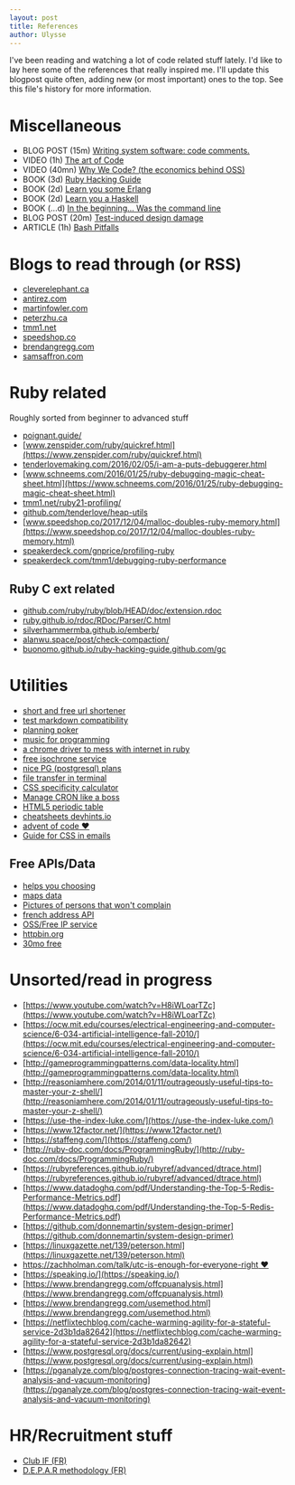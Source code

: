 ```yaml
---
layout: post
title: References
author: Ulysse
---
```


I've been reading and watching a lot of code related stuff
lately. I'd like to lay here some of the references that
really inspired me. I'll update this blogpost quite often,
adding new (or most important) ones to the top. See this
file's history for more information.

# Miscellaneous

- BLOG POST (15m) [Writing system software: code comments.](http://antirez.com/news/124)
- VIDEO (1h) [The art of Code](https://www.youtube.com/watch?v=6avJHaC3C2U)
- VIDEO (40mn) [Why We Code? (the economics behind OSS)](https://vimeo.com/231975273)
- BOOK (3d) [Ruby Hacking Guide](https://git.io/ruby-hacking)
- BOOK (2d) [Learn you some Erlang](https://learnyousomeerlang.com/)
- BOOK (2d) [Learn you a Haskell](http://learnyouahaskell.com/)
- BOOK (...d) [In the beginning... Was the command line](https://booksvooks.com/fullbook/in-the-beginningwas-the-command-line-pdf-1.html?page=1)
- BLOG POST (20m) [Test-induced design damage](https://dhh.dk/2014/test-induced-design-damage.html)
- ARTICLE (1h) [Bash Pitfalls](http://mywiki.wooledge.org/BashPitfalls)

# Blogs to read through (or RSS)

- [cleverelephant.ca](https://blog.cleverelephant.ca/)
- [antirez.com](https://antirez.com)
- [martinfowler.com](https://martinfowler.com)
- [peterzhu.ca](https://blog.peterzhu.ca/notes-on-ruby-gc/)
- [tmm1.net](http://tmm1.net/)
- [speedshop.co](https://www.speedshop.co/feed.xml)
- [brendangregg.com](https://www.brendangregg.com/blog/rss.xml)
- [samsaffron.com](https://samsaffron.com/)

# Ruby related

Roughly sorted from beginner to advanced stuff

- [poignant.guide/](https://poignant.guide/)
- [www.zenspider.com/ruby/quickref.html](https://www.zenspider.com/ruby/quickref.html)
- [tenderlovemaking.com/2016/02/05/i-am-a-puts-debuggerer.html](https://tenderlovemaking.com/2016/02/05/i-am-a-puts-debuggerer.html)
- [www.schneems.com/2016/01/25/ruby-debugging-magic-cheat-sheet.html](https://www.schneems.com/2016/01/25/ruby-debugging-magic-cheat-sheet.html)
- [tmm1.net/ruby21-profiling/](http://tmm1.net/ruby21-profiling/)
- [github.com/tenderlove/heap-utils](https://github.com/tenderlove/heap-utils)
- [www.speedshop.co/2017/12/04/malloc-doubles-ruby-memory.html](https://www.speedshop.co/2017/12/04/malloc-doubles-ruby-memory.html)
- [speakerdeck.com/gnprice/profiling-ruby](https://speakerdeck.com/gnprice/profiling-ruby)
- [speakerdeck.com/tmm1/debugging-ruby-performance](https://speakerdeck.com/tmm1/debugging-ruby-performance)

## Ruby C ext related

- [github.com/ruby/ruby/blob/HEAD/doc/extension.rdoc](https://github.com/ruby/ruby/blob/HEAD/doc/extension.rdoc)
- [ruby.github.io/rdoc/RDoc/Parser/C.html](https://ruby.github.io/rdoc/RDoc/Parser/C.html)
- [silverhammermba.github.io/emberb/](https://silverhammermba.github.io/emberb/)
- [alanwu.space/post/check-compaction/](https://alanwu.space/post/check-compaction/)
- [buonomo.github.io/ruby-hacking-guide.github.com/gc](https://buonomo.github.io/ruby-hacking-guide.github.com/gc)

# Utilities

- [short and free url shortener](http://bit.do/)
- [test markdown compatibility](https://babelmark.github.io/)
- [planning poker](https://gaga.labvoid.com/)
- [music for programming](https://musicforprogramming.net/latest/)
- [a chrome driver to mess with internet in ruby](https://ferrum.rocks/)
- [free isochrone service](https://geoservices.ign.fr/documentation/services/services-deprecies/isochrones-isodistances)
- [nice PG (postgresql) plans](https://tatiyants.com/pev/#/plans/new)
- [file transfer in terminal](https://transfer.sh/)
- [CSS specificity calculator](https://specificity.keegan.st/)
- [Manage CRON like a boss](https://crontab.guru/)
- [HTML5 periodic table](https://madebymike.github.io/html5-periodic-table)
- [cheatsheets devhints.io](https://devhints.io/)
- [advent of code ❤️](https://adventofcode.com/)
- [Guide for CSS in emails](https://www.campaignmonitor.com/css/)

## Free APIs/Data

- [helps you choosing](https://yesno.wtf/)
- [maps data](https://gadm.org/index.html)
- [Pictures of persons that won't complain](https://thispersondoesnotexist.com/)
- [french address API](https://adresse.data.gouv.fr/api-doc)
- [OSS/Free IP service](https://www.ipify.org/)
- [httpbin.org](http://httpbin.org/)
- [30mo free](https://redis.com)

# Unsorted/read in progress

- [https://www.youtube.com/watch?v=H8iWLoarTZc](https://www.youtube.com/watch?v=H8iWLoarTZc)
- [https://ocw.mit.edu/courses/electrical-engineering-and-computer-science/6-034-artificial-intelligence-fall-2010/](https://ocw.mit.edu/courses/electrical-engineering-and-computer-science/6-034-artificial-intelligence-fall-2010/)
- [http://gameprogrammingpatterns.com/data-locality.html](http://gameprogrammingpatterns.com/data-locality.html)
- [http://reasoniamhere.com/2014/01/11/outrageously-useful-tips-to-master-your-z-shell/](http://reasoniamhere.com/2014/01/11/outrageously-useful-tips-to-master-your-z-shell/)
- [https://use-the-index-luke.com/](https://use-the-index-luke.com/)
- [https://www.12factor.net/](https://www.12factor.net/)
- [https://staffeng.com/](https://staffeng.com/)
- [http://ruby-doc.com/docs/ProgrammingRuby/](http://ruby-doc.com/docs/ProgrammingRuby/)
- [https://rubyreferences.github.io/rubyref/advanced/dtrace.html](https://rubyreferences.github.io/rubyref/advanced/dtrace.html)
- [https://www.datadoghq.com/pdf/Understanding-the-Top-5-Redis-Performance-Metrics.pdf](https://www.datadoghq.com/pdf/Understanding-the-Top-5-Redis-Performance-Metrics.pdf)
- [https://github.com/donnemartin/system-design-primer](https://github.com/donnemartin/system-design-primer)
- [https://linuxgazette.net/139/peterson.html](https://linuxgazette.net/139/peterson.html)
- [https://zachholman.com/talk/utc-is-enough-for-everyone-right ❤️](https://zachholman.com/talk/utc-is-enough-for-everyone-right)
- [https://speaking.io/](https://speaking.io/)
- [https://www.brendangregg.com/offcpuanalysis.html](https://www.brendangregg.com/offcpuanalysis.html)
- [https://www.brendangregg.com/usemethod.html](https://www.brendangregg.com/usemethod.html)
- [https://netflixtechblog.com/cache-warming-agility-for-a-stateful-service-2d3b1da82642](https://netflixtechblog.com/cache-warming-agility-for-a-stateful-service-2d3b1da82642)
- [https://www.postgresql.org/docs/current/using-explain.html](https://www.postgresql.org/docs/current/using-explain.html)
- [https://pganalyze.com/blog/postgres-connection-tracing-wait-event-analysis-and-vacuum-monitoring](https://pganalyze.com/blog/postgres-connection-tracing-wait-event-analysis-and-vacuum-monitoring)

# HR/Recruitment stuff

- [Club IF (FR)](https://servif-cocktail.insa-lyon.fr/PFE/pages/accueil/authentification.html)
- [D.E.P.A.R methodology (FR)](https://www.blog-management.fr/2019/03/07/prendre-un-nouveau-depar/)

